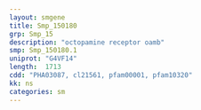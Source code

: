 ```yaml
---
layout: smgene
title: Smp_150180
grp: Smp_15
description: "octopamine receptor oamb"
smp: Smp_150180.1
uniprot: "G4VF14"
length:  1713
cdd: "PHA03087, cl21561, pfam00001, pfam10320"
kk: ns
categories: sm
---
```

